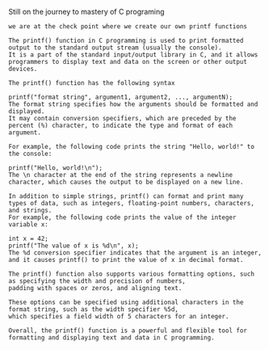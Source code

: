 Still on the journey to mastery of C programing

	we are at the check point where we create our own printf functions

	The printf() function in C programming is used to print formatted output to the standard output stream (usually the console).
	It is a part of the standard input/output library in C, and it allows programmers to display text and data on the screen or other output devices.

	The printf() function has the following syntax

	printf("format string", argument1, argument2, ..., argumentN);
	The format string specifies how the arguments should be formatted and displayed.
	It may contain conversion specifiers, which are preceded by the percent (%) character, to indicate the type and format of each argument.

	For example, the following code prints the string "Hello, world!" to the console:

	printf("Hello, world!\n");
	The \n character at the end of the string represents a newline character, which causes the output to be displayed on a new line.

	In addition to simple strings, printf() can format and print many types of data, such as integers, floating-point numbers, characters, and strings.
	For example, the following code prints the value of the integer variable x:

	int x = 42;
	printf("The value of x is %d\n", x);
	The %d conversion specifier indicates that the argument is an integer, and it causes printf() to print the value of x in decimal format.

	The printf() function also supports various formatting options, such as specifying the width and precision of numbers, 
	padding with spaces or zeros, and aligning text.

	These options can be specified using additional characters in the format string, such as the width specifier %5d,
	which specifies a field width of 5 characters for an integer.

	Overall, the printf() function is a powerful and flexible tool for formatting and displaying text and data in C programming.
